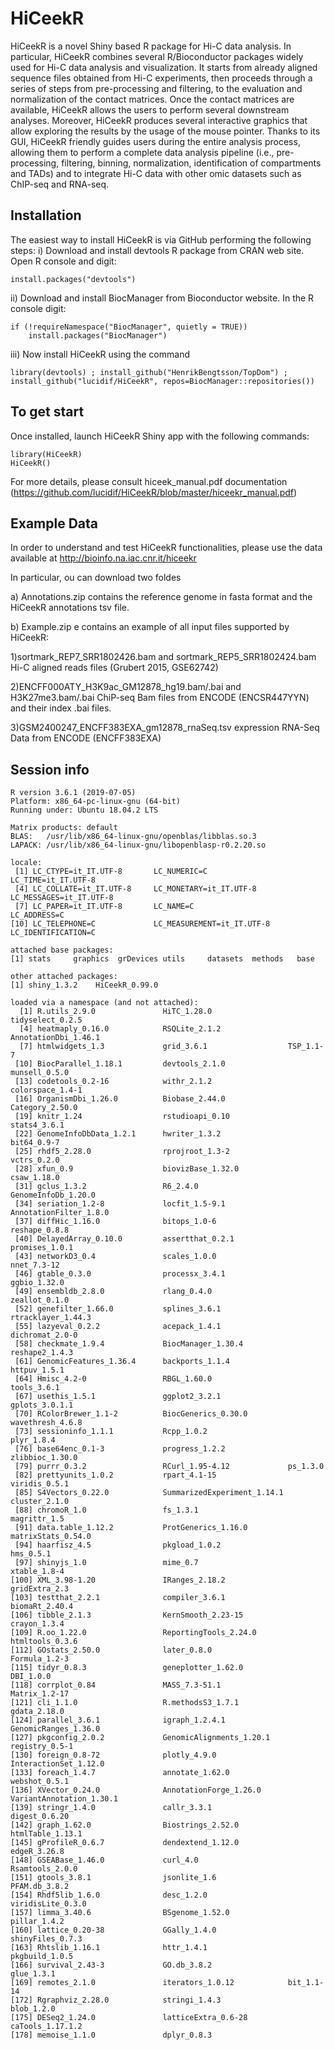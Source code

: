 # HiCeekR
HiCeekR is a novel Shiny based R package for Hi-C data analysis. In particular, HiCeekR
combines several R/Bioconductor packages widely used for Hi-C data analysis and visualization. It
starts from already aligned sequence files obtained from Hi-C experiments, then proceeds through a
series of steps from pre-processing and filtering, to the evaluation and normalization of the contact
matrices. Once the contact matrices are available, HiCeekR allows the users to perform several
downstream analyses. Moreover, HiCeekR produces several interactive graphics that allow exploring the
results by the usage of the mouse pointer.
Thanks to its GUI, HiCeekR friendly guides users during the entire analysis process, allowing them to
perform a complete data analysis pipeline (i.e., pre-processing, filtering, binning, normalization,
identification of compartments and TADs) and to integrate Hi-C data with other omic datasets such as
ChIP-seq and RNA-seq.

## Installation

The easiest way to install HiCeekR is via GitHub performing the following steps:
i) Download and install devtools R package from CRAN web site.
Open R console and digit:

````
install.packages("devtools")
````
ii) Download and install BiocManager from Bioconductor website.
In the R console digit: 

````
if (!requireNamespace("BiocManager", quietly = TRUE))
    install.packages("BiocManager")
````

iii) Now install HiCeekR using the command

````
library(devtools) ; install_github("HenrikBengtsson/TopDom") ; install_github("lucidif/HiCeekR", repos=BiocManager::repositories())
````

## To get start

Once installed, launch HiCeekR Shiny app with the following commands:

````
library(HiCeekR)
HiCeekR()
````
For more details, please consult hiceek_manual.pdf documentation (https://github.com/lucidif/HiCeekR/blob/master/hiceekr_manual.pdf)

## Example Data

In order to understand and test HiCeekR functionalities, please use the data available at http://bioinfo.na.iac.cnr.it/hiceekr 

In particular, ou can download two foldes

a) Annotations.zip  contains the reference genome in fasta format and the HiCeekR annotations tsv file.

b) Example.zip e contains an example of all input files supported by HiCeekR:

   1)sortmark_REP7_SRR1802426.bam and sortmark_REP5_SRR1802424.bam Hi-C aligned reads files (Grubert 2015, GSE62742)
    
   2)ENCFF000ATY_H3K9ac_GM12878_hg19.bam/.bai and H3K27me3.bam/.bai ChiP-seq Bam files from ENCODE (ENCSR447YYN) and their        index .bai files.
    
   3)GSM2400247_ENCFF383EXA_gm12878_rnaSeq.tsv expression RNA-Seq Data from ENCODE (ENCFF383EXA)


## Session info

````
R version 3.6.1 (2019-07-05)
Platform: x86_64-pc-linux-gnu (64-bit)
Running under: Ubuntu 18.04.2 LTS

Matrix products: default
BLAS:   /usr/lib/x86_64-linux-gnu/openblas/libblas.so.3
LAPACK: /usr/lib/x86_64-linux-gnu/libopenblasp-r0.2.20.so

locale:
 [1] LC_CTYPE=it_IT.UTF-8       LC_NUMERIC=C               LC_TIME=it_IT.UTF-8       
 [4] LC_COLLATE=it_IT.UTF-8     LC_MONETARY=it_IT.UTF-8    LC_MESSAGES=it_IT.UTF-8   
 [7] LC_PAPER=it_IT.UTF-8       LC_NAME=C                  LC_ADDRESS=C              
[10] LC_TELEPHONE=C             LC_MEASUREMENT=it_IT.UTF-8 LC_IDENTIFICATION=C       

attached base packages:
[1] stats     graphics  grDevices utils     datasets  methods   base     

other attached packages:
[1] shiny_1.3.2    HiCeekR_0.99.0

loaded via a namespace (and not attached):
  [1] R.utils_2.9.0               HiTC_1.28.0                 tidyselect_0.2.5           
  [4] heatmaply_0.16.0            RSQLite_2.1.2               AnnotationDbi_1.46.1       
  [7] htmlwidgets_1.3             grid_3.6.1                  TSP_1.1-7                  
 [10] BiocParallel_1.18.1         devtools_2.1.0              munsell_0.5.0              
 [13] codetools_0.2-16            withr_2.1.2                 colorspace_1.4-1           
 [16] OrganismDbi_1.26.0          Biobase_2.44.0              Category_2.50.0            
 [19] knitr_1.24                  rstudioapi_0.10             stats4_3.6.1               
 [22] GenomeInfoDbData_1.2.1      hwriter_1.3.2               bit64_0.9-7                
 [25] rhdf5_2.28.0                rprojroot_1.3-2             vctrs_0.2.0                
 [28] xfun_0.9                    biovizBase_1.32.0           csaw_1.18.0                
 [31] gclus_1.3.2                 R6_2.4.0                    GenomeInfoDb_1.20.0        
 [34] seriation_1.2-8             locfit_1.5-9.1              AnnotationFilter_1.8.0     
 [37] diffHic_1.16.0              bitops_1.0-6                reshape_0.8.8              
 [40] DelayedArray_0.10.0         assertthat_0.2.1            promises_1.0.1             
 [43] networkD3_0.4               scales_1.0.0                nnet_7.3-12                
 [46] gtable_0.3.0                processx_3.4.1              ggbio_1.32.0               
 [49] ensembldb_2.8.0             rlang_0.4.0                 zeallot_0.1.0              
 [52] genefilter_1.66.0           splines_3.6.1               rtracklayer_1.44.3         
 [55] lazyeval_0.2.2              acepack_1.4.1               dichromat_2.0-0            
 [58] checkmate_1.9.4             BiocManager_1.30.4          reshape2_1.4.3             
 [61] GenomicFeatures_1.36.4      backports_1.1.4             httpuv_1.5.1               
 [64] Hmisc_4.2-0                 RBGL_1.60.0                 tools_3.6.1                
 [67] usethis_1.5.1               ggplot2_3.2.1               gplots_3.0.1.1             
 [70] RColorBrewer_1.1-2          BiocGenerics_0.30.0         wavethresh_4.6.8           
 [73] sessioninfo_1.1.1           Rcpp_1.0.2                  plyr_1.8.4                 
 [76] base64enc_0.1-3             progress_1.2.2              zlibbioc_1.30.0            
 [79] purrr_0.3.2                 RCurl_1.95-4.12             ps_1.3.0                   
 [82] prettyunits_1.0.2           rpart_4.1-15                viridis_0.5.1              
 [85] S4Vectors_0.22.0            SummarizedExperiment_1.14.1 cluster_2.1.0              
 [88] chromoR_1.0                 fs_1.3.1                    magrittr_1.5               
 [91] data.table_1.12.2           ProtGenerics_1.16.0         matrixStats_0.54.0         
 [94] haarfisz_4.5                pkgload_1.0.2               hms_0.5.1                  
 [97] shinyjs_1.0                 mime_0.7                    xtable_1.8-4               
[100] XML_3.98-1.20               IRanges_2.18.2              gridExtra_2.3              
[103] testthat_2.2.1              compiler_3.6.1              biomaRt_2.40.4             
[106] tibble_2.1.3                KernSmooth_2.23-15          crayon_1.3.4               
[109] R.oo_1.22.0                 ReportingTools_2.24.0       htmltools_0.3.6            
[112] GOstats_2.50.0              later_0.8.0                 Formula_1.2-3              
[115] tidyr_0.8.3                 geneplotter_1.62.0          DBI_1.0.0                  
[118] corrplot_0.84               MASS_7.3-51.1               Matrix_1.2-17              
[121] cli_1.1.0                   R.methodsS3_1.7.1           gdata_2.18.0               
[124] parallel_3.6.1              igraph_1.2.4.1              GenomicRanges_1.36.0       
[127] pkgconfig_2.0.2             GenomicAlignments_1.20.1    registry_0.5-1             
[130] foreign_0.8-72              plotly_4.9.0                InteractionSet_1.12.0      
[133] foreach_1.4.7               annotate_1.62.0             webshot_0.5.1              
[136] XVector_0.24.0              AnnotationForge_1.26.0      VariantAnnotation_1.30.1   
[139] stringr_1.4.0               callr_3.3.1                 digest_0.6.20              
[142] graph_1.62.0                Biostrings_2.52.0           htmlTable_1.13.1           
[145] gProfileR_0.6.7             dendextend_1.12.0           edgeR_3.26.8               
[148] GSEABase_1.46.0             curl_4.0                    Rsamtools_2.0.0            
[151] gtools_3.8.1                jsonlite_1.6                PFAM.db_3.8.2              
[154] Rhdf5lib_1.6.0              desc_1.2.0                  viridisLite_0.3.0          
[157] limma_3.40.6                BSgenome_1.52.0             pillar_1.4.2               
[160] lattice_0.20-38             GGally_1.4.0                shinyFiles_0.7.3           
[163] Rhtslib_1.16.1              httr_1.4.1                  pkgbuild_1.0.5             
[166] survival_2.43-3             GO.db_3.8.2                 glue_1.3.1                 
[169] remotes_2.1.0               iterators_1.0.12            bit_1.1-14                 
[172] Rgraphviz_2.28.0            stringi_1.4.3               blob_1.2.0                 
[175] DESeq2_1.24.0               latticeExtra_0.6-28         caTools_1.17.1.2           
[178] memoise_1.1.0               dplyr_0.8.3                

````

